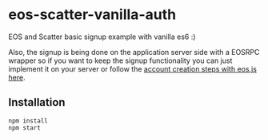 # eos-scatter-vanilla-auth
EOS and Scatter basic signup example with vanilla es6 :)

Also, the signup is being done on the application server side with a EOSRPC wrapper
so if you want to keep the signup functionality you can just implement it on your
server or follow the 
[account creation steps with eos.js here](https://github.com/EOSEssentials/Scatter-Demos/blob/master/src/views/GettingStarted.vue#L218).

## Installation

```
npm install
npm start
```

